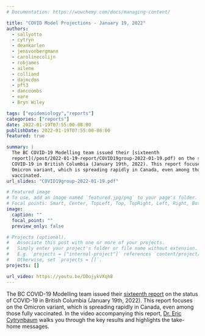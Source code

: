 ```yaml
---
# Documentation: https://wowchemy.com/docs/managing-content/

title: "COVID Model Projections - January 19, 2022"
authors:
  - sallyotto
  - cytryn
  - deankarlen
  - jensvonbergmann
  - carolinecolijn
  - robjames
  - ailene
  - colliand
  - dajmcdon
  - pft3
  - dancoombs
  - eare
  - Bryn Wiley

tags: ["epidemiology","reports"]
categories: ["reports"]
date: 2022-01-19T07:55:00-08:00
publishDate: 2022-01-19T07:55:00-08:00
featured: true

summary: |
  The BC COVID-19 Modelling team issued their [sixteenth
  report](/post/2022-01-19-report/COVID19group-2022-01-19.pdf) on the status of
  COVID-19 in British Columbia (January 19th, 2022). This report focuses on the
  Omicron variant, which is spreading rapidly in Canada, even among those fully
  vaccinated.
url_slides: "COVID19group-2022-01-19.pdf"

# Featured image
# To use, add an image named `featured.jpg/png` to your page's folder.
# Focal points: Smart, Center, TopLeft, Top, TopRight, Left, Right, BottomLeft, Bottom, BottomRight.
image:
  caption: ""
  focal_point: ""
  preview_only: false

# Projects (optional).
#   Associate this post with one or more of your projects.
#   Simply enter your project's folder or file name without extension.
#   E.g. `projects = ["internal-project"]` references `content/project/deep-learning/index.md`.
#   Otherwise, set `projects = []`.
projects: []

url_video: https://youtu.be/DDojykVXqh8
---
```

The BC COVID-19 Modelling team issued their [sixteenth
report](COVID19group-2022-01-19.pdf) on the status of COVID-19 in British
Columbia (January 19th, 2022). This report focuses on the Omicron variant,
which is spreading rapidly in Canada, even among those fully vaccinated. In the
video accompanying this report, [Dr. Eric
Cytrynbaum](/authors/cytryn/) walks you through the key results and highlights
the take-home messages.
